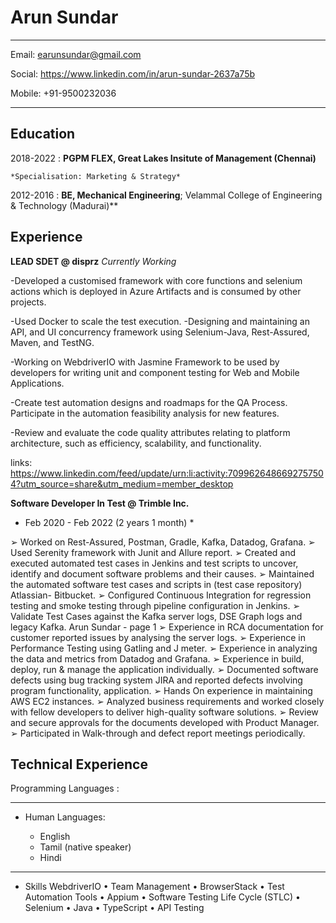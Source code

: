Arun Sundar
============

-------------------     ----------------------------
Email:                                   earunsundar@gmail.com

Social:                                  https://www.linkedin.com/in/arun-sundar-2637a75b

Mobile:                                  +91-9500232036
-------------------     ----------------------------

Education
---------

2018-2022
:   **PGPM FLEX, Great Lakes Insitute of Management (Chennai)**

    *Specialisation: Marketing & Strategy*

2012-2016
:   **BE, Mechanical Engineering**; Velammal College of Engineering & Technology (Madurai)**

    

Experience
----------

**LEAD SDET @ disprz**
   *Currently Working*
   
-Developed a customised framework with core functions and selenium actions which is deployed in Azure Artifacts and is consumed by other projects. 

-Used Docker to scale the test execution.
-Designing and maintaining an API, and UI concurrency framework using Selenium-Java, Rest-Assured, Maven, and TestNG.

-Working on WebdriverIO with Jasmine Framework to be used by developers for writing unit and component testing for Web and Mobile Applications.

-Create test automation designs and roadmaps for the QA Process. Participate in the automation feasibility analysis for new features.

-Review and evaluate the code quality attributes relating to platform architecture, such as efficiency, scalability, and functionality.

links: https://www.linkedin.com/feed/update/urn:li:activity:7099626486692757504?utm_source=share&utm_medium=member_desktop


**Software Developer In Test @ Trimble Inc.**

* Feb 2020 - Feb 2022 (2 years 1 month) *

➢ Worked on Rest-Assured, Postman, Gradle, Kafka, Datadog, Grafana.
➢ Used Serenity framework with Junit and Allure report.
➢ Created and executed automated test cases in Jenkins and test scripts to uncover, identify and
document software
problems and their causes.
➢ Maintained the automated software test cases and scripts in (test case repository) Atlassian-
Bitbucket.
➢ Configured Continuous Integration for regression testing and smoke testing through pipeline
configuration in
Jenkins.
➢ Validate Test Cases against the Kafka server logs, DSE Graph logs and legacy Kafka.
Arun Sundar - page 1
➢ Experience in RCA documentation for customer reported issues by analysing the server logs.
➢ Experience in Performance Testing using Gatling and J meter.
➢ Experience in analyzing the data and metrics from Datadog and Grafana.
➢ Experience in build, deploy, run & manage the application individually.
➢ Documented software defects using bug tracking system JIRA and reported defects involving
program functionality, application.
➢ Hands On experience in maintaining AWS EC2 instances.
➢ Analyzed business requirements and worked closely with fellow developers to deliver high-quality
software solutions.
➢ Review and secure approvals for the documents developed with Product Manager.
➢ Participated in Walk-through and defect report meetings periodically.


Technical Experience
--------------------

Programming Languages
:   

[ref]: https://github.com/githubuser/superlongprojectname


----------------------------------------

* Human Languages:

     * English 
     * Tamil (native speaker)
     * Hindi
----------------------------------------
* Skills
WebdriverIO • Team Management • BrowserStack • Test Automation Tools • Appium • Software
Testing Life Cycle (STLC) • Selenium • Java • TypeScript • API Testing
